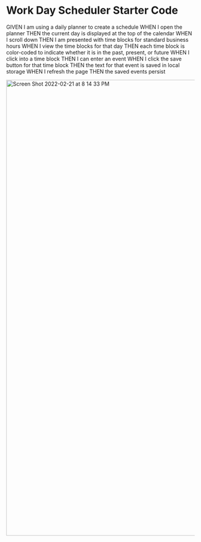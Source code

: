# Work Day Scheduler Starter Code
GIVEN I am using a daily planner to create a schedule
WHEN I open the planner
THEN the current day is displayed at the top of the calendar
WHEN I scroll down
THEN I am presented with time blocks for standard business hours
WHEN I view the time blocks for that day
THEN each time block is color-coded to indicate whether it is in the past, present, or future
WHEN I click into a time block
THEN I can enter an event
WHEN I click the save button for that time block
THEN the text for that event is saved in local storage
WHEN I refresh the page
THEN the saved events persist   

<img width="1219" alt="Screen Shot 2022-02-21 at 8 14 33 PM" src="https://user-images.githubusercontent.com/89813860/155056858-1de1b9ed-4f98-4332-8408-a80df2c14ad6.png">
